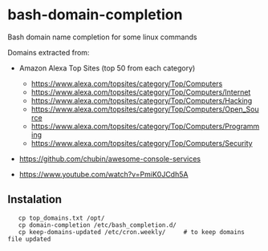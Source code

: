 # bash-domain-completion
Bash domain name completion for some linux commands 

Domains extracted from:

 - Amazon Alexa Top Sites (top 50 from each category)
   - https://www.alexa.com/topsites/category/Top/Computers
   - https://www.alexa.com/topsites/category/Top/Computers/Internet
   - https://www.alexa.com/topsites/category/Top/Computers/Hacking
   - https://www.alexa.com/topsites/category/Top/Computers/Open_Source
   - https://www.alexa.com/topsites/category/Top/Computers/Programming
   - https://www.alexa.com/topsites/category/Top/Computers/Security

 - https://github.com/chubin/awesome-console-services

 - https://www.youtube.com/watch?v=PmiK0JCdh5A

## Instalation 

```shell
   cp top_domains.txt /opt/
   cp domain-completion /etc/bash_completion.d/
   cp keep-domains-updated /etc/cron.weekly/     # to keep domains file updated
```
